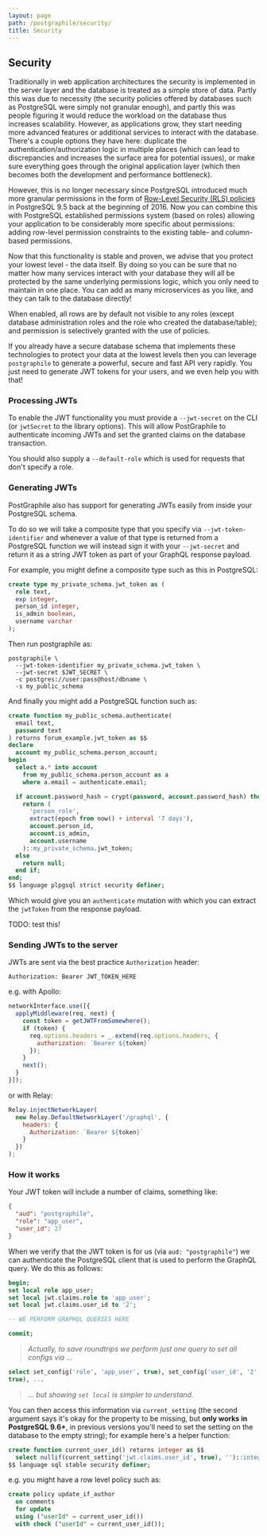 ```yaml
---
layout: page
path: /postgraphile/security/
title: Security
---
```


## Security

Traditionally in web application architectures the security is implemented in
the server layer and the database is treated as a simple store of data. Partly
this was due to necessity (the security policies offered by databases such as
PostgreSQL were simply not granular enough), and partly this was people
figuring it would reduce the workload on the database thus increases
scalability. However, as applications grow, they start needing more advanced
features or additional services to interact with the database.  There's a
couple options they have here: duplicate the authentication/authorization logic
in multiple places (which can lead to discrepancies and increases the surface
area for potential issues), or make sure everything goes through the original
application layer (which then becomes both the development and performance
bottleneck).

However, this is no longer necessary since PostgreSQL introduced much more
granular permissions in the form of [Row-Level Security (RLS)
policies](https://www.postgresql.org/docs/9.6/static/ddl-rowsecurity.html) in
PostgreSQL 9.5 back at the beginning of 2016. Now you can combine this with
PostgreSQL established permissions system (based on roles) allowing your
application to be considerably more specific about permissions: adding
row-level permission constraints to the existing table- and column-based
permissions.

Now that this functionality is stable and proven, we advise that you protect
your lowest level - the data itself. By doing so you can be sure that no matter
how many services interact with your database they will all be protected by the
same underlying permissions logic, which you only need to maintain in one
place. You can add as many microservices as you like, and they can talk to the
database directly!

When enabled, all rows are by default not visible to any roles (except database
administration roles and the role who created the database/table); and
permission is selectively granted with the use of policies.

If you already have a secure database schema that implements these technologies
to protect your data at the lowest levels then you can leverage
`postgraphile` to generate a powerful, secure and fast API very rapidly. You
just need to generate JWT tokens for your users, and we even help you with
that!

### Processing JWTs

To enable the JWT functionality you must provide a `--jwt-secret` on the CLI
(or `jwtSecret` to the library options). This will allow PostGraphile to
authenticate incoming JWTs and set the granted claims on the database
transaction.

You should also supply a `--default-role` which is used for requests that don't
specify a role.

### Generating JWTs

PostGraphile also has support for generating JWTs easily from inside your
PostgreSQL schema.

To do so we will take a composite type that you specify via
`--jwt-token-identifier` and whenever a value of that type is returned from a
PostgreSQL function we will instead sign it with your `--jwt-secret` and return
it as a string JWT token as part of your GraphQL response payload.

For example, you might define a composite type such as this in PostgreSQL:

```sql
create type my_private_schema.jwt_token as (
  role text,
  exp integer,
  person_id integer,
  is_admin boolean,
  username varchar
);
```

Then run postgraphile as:

```
postgraphile \
  --jwt-token-identifier my_private_schema.jwt_token \
  --jwt-secret $JWT_SECRET \
  -c postgres://user:pass@host/dbname \
  -s my_public_schema
```

And finally you might add a PostgreSQL function such as:

```sql
create function my_public_schema.authenticate(
  email text,
  password text
) returns forum_example.jwt_token as $$
declare
  account my_public_schema.person_account;
begin
  select a.* into account
    from my_public_schema.person_account as a
    where a.email = authenticate.email;

  if account.password_hash = crypt(password, account.password_hash) then
    return (
      'person_role',
      extract(epoch from now() + interval '7 days'),
      account.person_id,
      account.is_admin,
      account.username
    )::my_private_schema.jwt_token;
  else
    return null;
  end if;
end;
$$ language plpgsql strict security definer;
```

Which would give you an `authenticate` mutation with which you can extract the
`jwtToken` from the response payload.

TODO: test this!

### Sending JWTs to the server

JWTs are sent via the best practice `Authorization` header:

```
Authorization: Bearer JWT_TOKEN_HERE
```

e.g. with Apollo:

```js
networkInterface.use([{
  applyMiddleware(req, next) {
    const token = getJWTFromSomewhere();
    if (token) {
      req.options.headers = _.extend(req.options.headers, {
        authorization: `Bearer ${token}`
      });
    }
    next();
  }
}]);
```

or with Relay:

```js
Relay.injectNetworkLayer(
  new Relay.DefaultNetworkLayer('/graphql', {
    headers: {
      Authorization: `Bearer ${token}`
    }
  })
);
```

### How it works

Your JWT token will include a number of claims, something like:

```json
{
  "aud": "postgraphile",
  "role": "app_user",
  "user_id": 27
}
```

When we verify that the JWT token is for us (via `aud: "postgraphile"`) we can
authenticate the PostgreSQL client that is used to perform the GraphQL query.
We do this as follows:

```sql
begin;
set local role app_user;
set local jwt.claims.role to 'app_user';
set local jwt.claims.user_id to '2';

-- WE PERFORM GRAPHQL QUERIES HERE

commit;
```

> _Actually, to save roundtrips we perform just one query to set all configs
via ..._
```sql
select set_config('role', 'app_user', true), set_config('user_id', '2',
true), ...
```
 > _... but showing `set local` is simpler to understand._

You can then access this information via `current_setting` (the second argument
says it's okay for the property to be missing, but **only works in PostgreSQL
9.6+**, in previous versions you'll need to set the setting on the database to
the empty string); for example here's a helper function:

```sql
create function current_user_id() returns integer as $$
  select nullif(current_setting('jwt.claims.user_id', true), '')::integer;
$$ language sql stable security definer;
```

e.g. you might have a row level policy such as:

```sql
create policy update_if_author
  on comments
  for update
  using ("userId" = current_user_id())
  with check ("userId" = current_user_id());
```
